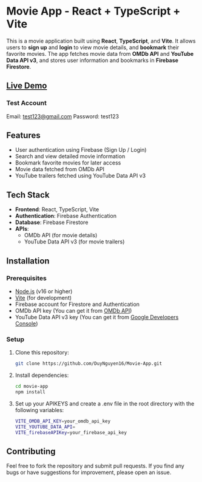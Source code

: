 # Movie App - React + TypeScript + Vite

This is a movie application built using **React**, **TypeScript**, and **Vite**. It allows users to **sign up** and **login** to view movie details, and **bookmark** their favorite movies. The app fetches movie data from **OMDb API** and **YouTube Data API v3**, and stores user information and bookmarks in **Firebase Firestore**.

## [Live Demo](https://mymovies123.netlify.app/)

### Test Account

Email: test123@gmail.com
Password: test123

## Features

- User authentication using Firebase (Sign Up / Login)
- Search and view detailed movie information
- Bookmark favorite movies for later access
- Movie data fetched from OMDb API
- YouTube trailers fetched using YouTube Data API v3

## Tech Stack

- **Frontend**: React, TypeScript, Vite
- **Authentication**: Firebase Authentication
- **Database**: Firebase Firestore
- **APIs**:
  - OMDb API (for movie details)
  - YouTube Data API v3 (for movie trailers)

## Installation

### Prerequisites

- [Node.js](https://nodejs.org/) (v16 or higher)
- [Vite](https://vitejs.dev/) (for development)
- Firebase account for Firestore and Authentication
- OMDb API key (You can get it from [OMDb API](https://www.omdbapi.com/))
- YouTube Data API v3 key (You can get it from [Google Developers Console](https://console.developers.google.com/))

### Setup

1. Clone this repository:

   ```bash
   git clone https://github.com/DuyNguyen16/Movie-App.git

2. Install dependencies:

   ```bash
   cd movie-app
   npm install

3. Set up your APIKEYS and create a .env file in the root directory with the following variables:

   ```bash
   VITE_OMDB_API_KEY=your_omdb_api_key
   VITE_YOUTUBE_DATA_API=
   VITE_firebaseAPIKey=your_firebase_api_key
   ```

## Contributing

Feel free to fork the repository and submit pull requests. If you find any bugs or have suggestions for improvement, please open an issue.